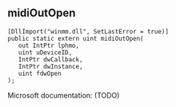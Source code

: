 ## midiOutOpen

```
[DllImport("winmm.dll", SetLastError = true)]
public static extern uint midiOutOpen(
   out IntPtr lphmo,
   uint uDeviceID,
   IntPtr dwCallback,
   IntPtr dwInstance,
   uint fdwOpen
);
```

Microsoft documentation: (TODO)
